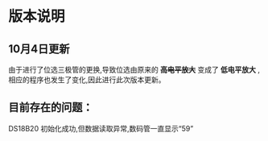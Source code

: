 # 版本说明

## 10月4日更新
由于进行了位选三极管的更换,导致位选由原来的 <b>~~高电平放大~~</b> 变成了 <b>低电平放大</b> ,相应的程序也发生了变化,因此进行此次版本更新。

## 目前存在的问题：
DS18B20 初始化成功,但数据读取异常,数码管一直显示“59”